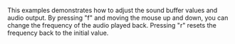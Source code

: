 This examples demonstrates how to adjust the sound buffer values and audio
output. By pressing "f" and moving the mouse up and down, you can change the
frequency of the audio played back. Pressing "r" resets the frequency back to
the initial value. 
